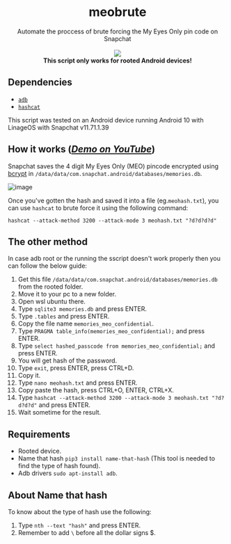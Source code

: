 <h1 align="center">meobrute</h1>
<p align="center">
Automate the proccess of brute forcing the My Eyes Only pin code on Snapchat
<br>
<br>
<img src="images/preview.png">
<br>
<b> This script only works for rooted Android devices! </b>
<br>

## Dependencies
- [`adb`](https://developer.android.com/studio/command-line/adb)
- [`hashcat`](https://hashcat.net/hashcat/)

This script was tested on an Android device running Android 10 with LinageOS with Snapchat
v11.71.1.39

## How it works (_[Demo on YouTube](https://www.youtube.com/watch?v=uokcG95hqj0)_)
Snapchat saves the 4 digit My Eyes Only (MEO) pincode encrypted using [bcrypt](https://en.wikipedia.org/wiki/Bcrypt) in `/data/data/com.snapchat.android/databases/memories.db`.

![image](images/database.png)

Once you've gotten the hash and saved it into a file (eg.`meohash.txt`), you can use `hashcat` to brute force it using the following command:
```
hashcat --attack-method 3200 --attack-mode 3 meohash.txt "?d?d?d?d"
```

## The other method
In case adb root or the running the sscript doesn't work properly then you can follow the below guide:
1. Get this file `/data/data/com.snapchat.android/databases/memories.db` from the rooted folder.
2. Move it to your pc to a new folder.
3. Open wsl ubuntu there.
4. Type `sqlite3 memories.db` and press ENTER.
5. Type `.tables` and press ENTER.
6. Copy the file name `memories_meo_confidential`.
7. Type `PRAGMA table_info(memories_meo_confidential);` and press ENTER.
8. Type `select hashed_passcode from memories_meo_confidential;` and press ENTER.
9. You will get hash of the password.
10. Type `exit`, press ENTER, press CTRL+D.
11. Copy it.
12. Type `nano meohash.txt` and press ENTER.
13. Copy paste the hash, press CTRL+O, ENTER, CTRL+X.
14. Type `hashcat --attack-method 3200 --attack-mode 3 meohash.txt "?d?d?d?d"` and press ENTER.
15. Wait sometime for the result.

## Requirements
- Rooted device.
- Name that hash `pip3 install name-that-hash` (This tool is needed to find the type of hash found).
- Adb drivers `sudo apt-install adb`.

## About Name that hash
To know about the type of hash use the following:
1. Type `nth --text "hash"` and press ENTER.
2. Remember to add `\` before all the dollar signs $.
